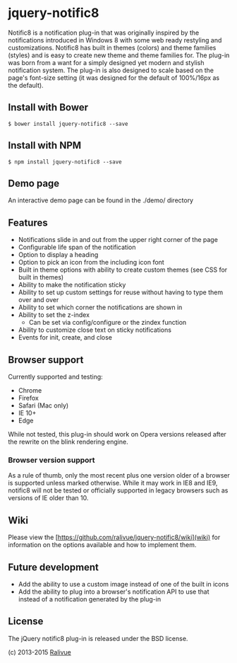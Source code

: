 # jquery-notific8

Notific8 is a notification plug-in that was originally inspired by the notifications introduced in Windows 8 with some web ready restyling and customizations. Notific8 has built in themes (colors) and theme families (styles) and is easy to create new theme and theme families for. The plug-in was born from a want for a simply designed yet modern and stylish notification system. The plug-in is also designed to scale based on the page's font-size setting (it was designed for the default of 100%/16px as the default).

## Install with Bower

    $ bower install jquery-notific8 --save

## Install with NPM

    $ npm install jquery-notific8 --save

## Demo page

An interactive demo page can be found in the ./demo/ directory

## Features

* Notifications slide in and out from the upper right corner of the page
* Configurable life span of the notification
* Option to display a heading
* Option to pick an icon from the including icon font
* Built in theme options with ability to create custom themes (see CSS for built in themes)
* Ability to make the notification sticky
* Ability to set up custom settings for reuse without having to type them over and over
* Ability to set which corner the notifications are shown in
* Ability to set the z-index
    * Can be set via config/configure or the zindex function
* Ability to customize close text on sticky notifications
* Events for init, create, and close

## Browser support

Currently supported and testing:

* Chrome
* Firefox
* Safari (Mac only)
* IE 10+
* Edge

While not tested, this plug-in should work on Opera versions released after the rewrite on the blink rendering engine.

### Browser version support

As a rule of thumb, only the most recent plus one version older of a browser is supported unless marked otherwise. While it may work in IE8 and IE9, notific8 will not be tested or officially supported in legacy browsers such as versions of IE older than 10.

## Wiki

Please view the [https://github.com/ralivue/jquery-notific8/wiki](wiki) for information on the options available and how to implement them.

## Future development

* Add the ability to use a custom image instead of one of the built in icons
* Add the ability to plug into a browser's notification API to use that instead of a notification generated by the plug-in

## License

The jQuery notific8 plug-in is released under the BSD license.

(c) 2013-2015 [Ralivue](http://ralivue.com)

